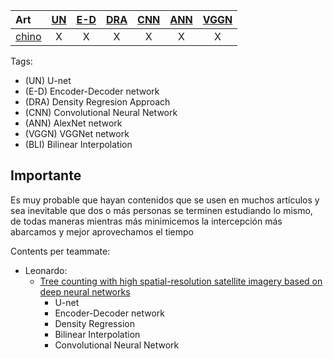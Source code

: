 | Art   | <a href="#UN">UN</a> | <a href="#E-D">E-D</a> | <a href="#DRA">DRA</a> | <a href="#CNN">CNN</a> | <a href="#ANN">ANN</a> | <a href="#VGGN">VGGN</a> |
| :---- | :------------------: | :--------------------: | :--------------------: | :--------------------: | :--------------------: | :----------------------: |
| <a href="#chino">chino</a>  |          X           |           X            |           X            |           X            |           X            | X |












Tags:
* (<a id="UN">UN</a>) U-net
* (<a id="E-D">E-D</a>) Encoder-Decoder network
* (<a id="DRA">DRA</a>) Density Regresion Approach 
* (<a id="CNN">CNN</a>) Convolutional Neural Network
* (<a id="ANN">ANN</a>) AlexNet network
* (<a id="VGGN">VGGN</a>) VGGNet network
* (<a id="BLI">BLI</a>) Bilinear Interpolation

## Importante
  Es muy probable que hayan contenidos que se usen en muchos artículos y sea inevitable que dos o más personas se terminen estudiando lo mismo, de todas maneras mientras más minimicemos la intercepción más abarcamos y mejor aprovechamos el tiempo

Contents per teammate:
* Leonardo:
   * <a href = "https://www.sciencedirect.com/science/article/pii/S1470160X21002569#b0045" id = "chino">Tree counting with high spatial-resolution satellite imagery based on deep neural networks</a>
      * U-net
      * Encoder-Decoder network
      * Density Regression
      * Bilinear Interpolation
      * Convolutional Neural Network

